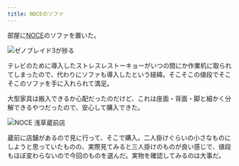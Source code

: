 ```yaml
---
title: NOCEのソファ
---
```

部屋に[NOCE](https://www.noce.co.jp/)のソファを置いた。

![](https://lh4.googleusercontent.com/qg1o-JE1uA7lKBan8o1EVe1PxJyMl7Qo2I3k_0tBRe48AVqlvKLInnK8NE1cuSMLCQp1_LcF04RGyprof7FSSlMMZiyGDF4TZGuU4h5v88OWaKlpU2DmGabeuk3faoqbpn4328Zx-qy2snTehDdc2dQ "ゼノブレイド3が捗る")

テレビのために導入したストレスレストーキョーがいつの間にか作業机に取られてしまったので、代わりにソファも導入したという経緯。そこそこの値段でそこそこのソファを手に入れられて満足。

大型家具は搬入できるか心配だったのだけど、これは座面・背面・脚と細かく分解できるやつだったので、安心して購入できた。

![](https://lh5.googleusercontent.com/tZbfSVhxN_AWR2qEoeB09DxFdEVBrq0CD53XUenkONwbiAUINwmKTOsspipQFutBHabTWzawcqXvvkYixfzfEVNTfs0HupI_MHX-h-7CYbArO0ycninAv-2iGY_wXMtydAoJsyQMwkR0FGgLsS3siLw "NOCE 浅草蔵前店")

蔵前に店舗があるので見に行って、そこで購入。二人掛けぐらいの小さなものにしようと思っていたものの、実際見てみると三人掛けのものが良い感じで、値段もほぼ変わらないので今回のものを選んだ。実物を確認してみるのは大事だ。
